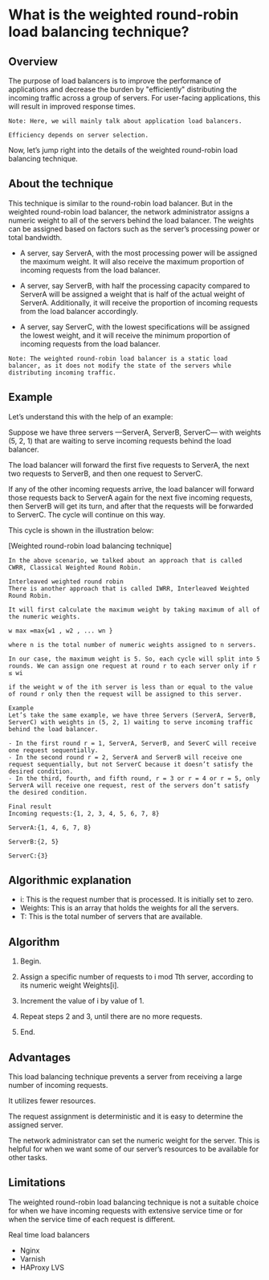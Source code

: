 # What is the weighted round-robin load balancing technique?

## Overview
The purpose of load balancers is to improve the performance of applications and decrease the burden by "efficiently" distributing the incoming traffic across a group of servers. For user-facing applications, this will result in improved response times.
```
Note: Here, we will mainly talk about application load balancers.
```

```
Efficiency depends on server selection.
```
Now, let’s jump right into the details of the weighted round-robin load balancing technique.

## About the technique
This technique is similar to the round-robin load balancer. But in the weighted round-robin load balancer, the network administrator assigns a numeric weight to all of the servers behind the load balancer. The weights can be assigned based on factors such as the server’s processing power or total bandwidth.

- A server, say ServerA, with the most processing power will be assigned the maximum weight. It will also receive the maximum proportion of incoming requests from the load balancer.

- A server, say ServerB, with half the processing capacity compared to ServerA will be assigned a weight that is half of the actual weight of ServerA. Additionally, it will receive the proportion of incoming requests from the load balancer accordingly.

- A server, say ServerC, with the lowest specifications will be assigned the lowest weight, and it will receive the minimum proportion of incoming requests from the load balancer.
```
Note: The weighted round-robin load balancer is a static load balancer, as it does not modify the state of the servers while distributing incoming traffic.
```

## Example
Let’s understand this with the help of an example:

Suppose we have three servers —ServerA, ServerB, ServerC— with weights (5, 2, 1) that are waiting to serve incoming requests behind the load balancer.

The load balancer will forward the first five requests to ServerA, the next two requests to ServerB, and then one request to ServerC.

If any of the other incoming requests arrive, the load balancer will forward those requests back to ServerA again for the next five incoming requests, then ServerB will get its turn, and after that the requests will be forwarded to ServerC. The cycle will continue on this way.

This cycle is shown in the illustration below:

[Weighted round-robin load balancing technique]

```
In the above scenario, we talked about an approach that is called CWRR, Classical Weighted Round Robin.

Interleaved weighted round robin
There is another approach that is called IWRR, Interleaved Weighted Round Robin.

It will first calculate the maximum weight by taking maximum of all of the numeric weights.

w max =max{w1 , w2 , ... wn }

where n is the total number of numeric weights assigned to n servers.

In our case, the maximum weight is 5. So, each cycle will split into 5 rounds. We can assign one request at round r to each server only if r ≤ wi

if the weight w of the ith server is less than or equal to the value of round r only then the request will be assigned to this server.

Example
Let’s take the same example, we have three Servers (ServerA, ServerB, ServerC) with weights in (5, 2, 1) waiting to serve incoming traffic behind the load balancer.

- In the first round r = 1, ServerA, ServerB, and SeverC will receive one request sequentially.
- In the second round r = 2, ServerA and ServerB will receive one request sequentially, but not ServerC because it doesn’t satisfy the desired condition.
- In the third, fourth, and fifth round, r = 3 or r = 4 or r = 5, only ServerA will receive one request, rest of the servers don’t satisfy the desired condition.

Final result
Incoming requests:{1, 2, 3, 4, 5, 6, 7, 8}

ServerA:{1, 4, 6, 7, 8}

ServerB:{2, 5}

ServerC:{3}
```

## Algorithmic explanation
- i: This is the request number that is processed. It is initially set to zero.
- Weights: This is an array that holds the weights for all the servers.
- T: This is the total number of servers that are available.

## Algorithm
1. Begin.

2. Assign a specific number of requests to i mod Tth server, according to its numeric weight Weights[i].

3. Increment the value of i by value of 1.

4. Repeat steps 2 and 3, until there are no more requests.

5. End.

## Advantages
This load balancing technique prevents a server from receiving a large number of incoming requests.

It utilizes fewer resources.

The request assignment is deterministic and it is easy to determine the assigned server.

The network administrator can set the numeric weight for the server. This is helpful for when we want some of our server’s resources to be available for other tasks.

## Limitations
The weighted round-robin load balancing technique is not a suitable choice for when we have incoming requests with extensive service time or for when the service time of each request is different.

Real time load balancers
- Nginx
- Varnish
- HAProxy
LVS
